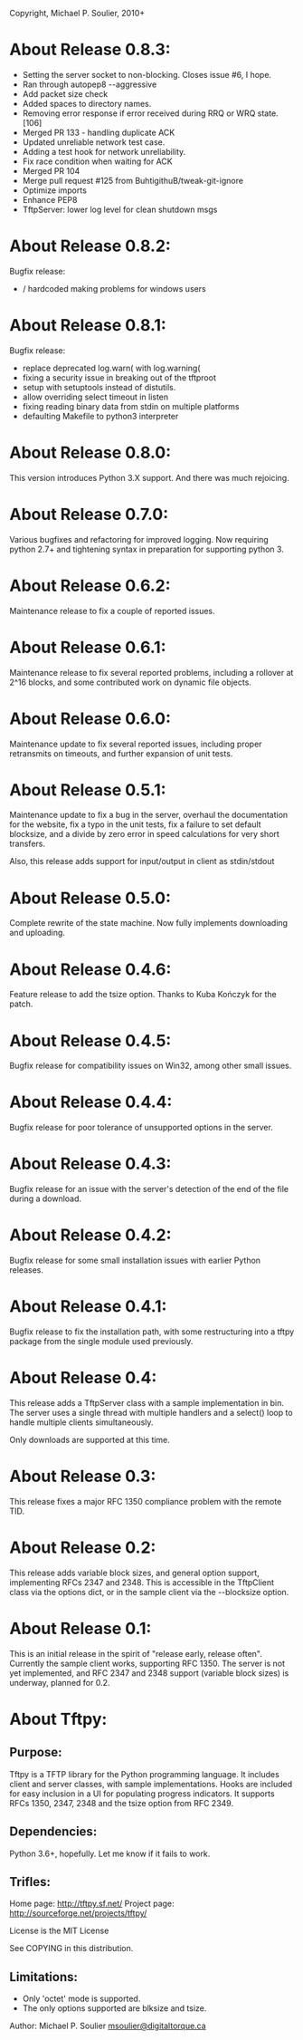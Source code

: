 Copyright, Michael P. Soulier, 2010+

# About Release 0.8.3:
- Setting the server socket to non-blocking. Closes issue #6, I hope.
- Ran through autopep8 --aggressive
- Add packet size check
- Added spaces to directory names.
- Removing error response if error received during RRQ or WRQ state. [106]
- Merged PR 133 - handling duplicate ACK
- Updated unreliable network test case.
- Adding a test hook for network unreliability.
- Fix race condition when waiting for ACK
- Merged PR 104
- Merge pull request #125 from BuhtigithuB/tweak-git-ignore
- Optimize imports
- Enhance PEP8
- TftpServer: lower log level for clean shutdown msgs

# About Release 0.8.2:

Bugfix release:

- / hardcoded making problems for windows users

# About Release 0.8.1:

Bugfix release:

- replace deprecated log.warn( with log.warning(
- fixing a security issue in breaking out of the tftproot
- setup with setuptools instead of distutils.
- allow overriding select timeout in listen
- fixing reading binary data from stdin on multiple platforms
- defaulting Makefile to python3 interpreter

# About Release 0.8.0:
This version introduces Python 3.X support.
And there was much rejoicing.

# About Release 0.7.0:
Various bugfixes and refactoring for improved logging.
Now requiring python 2.7+ and tightening syntax in
preparation for supporting python 3.

# About Release 0.6.2:
Maintenance release to fix a couple of reported issues.

# About Release 0.6.1:
Maintenance release to fix several reported problems, including a rollover
at 2^16 blocks, and some contributed work on dynamic file objects.

# About Release 0.6.0:
Maintenance update to fix several reported issues, including proper
retransmits on timeouts, and further expansion of unit tests.

# About Release 0.5.1:
Maintenance update to fix a bug in the server, overhaul the documentation for
the website, fix a typo in the unit tests, fix a failure to set default
blocksize, and a divide by zero error in speed calculations for very short
transfers.

Also, this release adds support for input/output in client as stdin/stdout

# About Release 0.5.0:
Complete rewrite of the state machine.
Now fully implements downloading and uploading.

# About Release 0.4.6:
Feature release to add the tsize option.
Thanks to Kuba Kończyk for the patch.

# About Release 0.4.5:
Bugfix release for compatibility issues on Win32, among other small issues.

# About Release 0.4.4:
Bugfix release for poor tolerance of unsupported options in the server.

# About Release 0.4.3:
Bugfix release for an issue with the server's detection of the end of the file
during a download.

# About Release 0.4.2:
Bugfix release for some small installation issues with earlier Python
releases.

# About Release 0.4.1:
Bugfix release to fix the installation path, with some restructuring into a
tftpy package from the single module used previously.

# About Release 0.4:
This release adds a TftpServer class with a sample implementation in bin.
The server uses a single thread with multiple handlers and a select() loop to
handle multiple clients simultaneously.

Only downloads are supported at this time.

# About Release 0.3:
This release fixes a major RFC 1350 compliance problem with the remote TID.

# About Release 0.2:
This release adds variable block sizes, and general option support,
implementing RFCs 2347 and 2348. This is accessible in the TftpClient class
via the options dict, or in the sample client via the --blocksize option.

# About Release 0.1:

This is an initial release in the spirit of "release early, release often".
Currently the sample client works, supporting RFC 1350. The server is not yet
implemented, and RFC 2347 and 2348 support (variable block sizes) is underway,
planned for 0.2.

# About Tftpy:

## Purpose:
Tftpy is a TFTP library for the Python programming language. It includes
client and server classes, with sample implementations. Hooks are included for
easy inclusion in a UI for populating progress indicators. It supports RFCs
1350, 2347, 2348 and the tsize option from RFC 2349.

## Dependencies:
Python 3.6+, hopefully. Let me know if it fails to work.

## Trifles:
Home page: http://tftpy.sf.net/
Project page: http://sourceforge.net/projects/tftpy/

License is the MIT License

See COPYING in this distribution.

## Limitations:
- Only 'octet' mode is supported.
- The only options supported are blksize and tsize.

Author:
Michael P. Soulier <msoulier@digitaltorque.ca>
